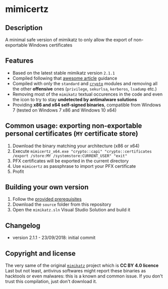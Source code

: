mimicertz
============

Description
-----------
A minimal safe version of mimikatz to only allow the export of non-exportable Windows certificates 


Features
--------
* Based on the latest stable mimikatz version `2.1.1`
* Compiled following that [awesome article](https://insinuator.net/2017/10/extract-non-exportable-certificates-and-evade-anti-virus-with-mimikatz-and-powersploit/) guidance
* Compiled with only the `standard` and [`crypto`](https://adsecurity.org/?page_id=1821#CRYPTOCertificates) modules and removing all the other **offensive** ones (`privilege`, `sekurlsa`, `kerberos`, `lsadump` etc.)
* Removing most of the `mimikatz` textual occurences in the code and even the icon to try to stay **undetected by antimalware solutions**
* Providing **x86 and x64 self-signed binaries**, compatible from Windows 7 (tested on Windows 7 x86 and Windows 10 x64)


Common usage: exporting non-exportable personal certificates (`MY` certificate store) 
-------------------------------------------------------------------------------------
1. Download the binary matching your architecture (x86 or x64)
2. Execute ```mimicertz_x64.exe "crypto::capi" "crypto::certificates /export /store:MY /systemstore:CURRENT_USER" "exit"```
3. PFX certificates will be exported in the current directory
4. Use `mimicertz` as passphrase to import your PFX certificate 
5. Profit


Building your own version
-------------------------
1. Follow the [provided prerequisites](https://github.com/gentilkiwi/mimikatz/#build)
2. Download the `source` folder from this repository
3. Open the `mimikatz.sln` Visual Studio Solution and build it


Changelog
---------
* version 2.1.1 - 23/09/2018: initial commit


Copyright and license
---------------------
The very same of the original [`mimikatz`](https://github.com/gentilkiwi/mimikatz/#licence) project which is **CC BY 4.0 licence**
Last but not least, antivirus softwares might report these binaries as hacktools or even malwares: this is a known and common issue. If you don't trust this compilation, just don't download it.